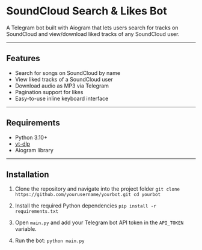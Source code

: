 # SoundCloud Search & Likes Bot

A Telegram bot built with Aiogram that lets users search for tracks on SoundCloud and view/download liked tracks of any SoundCloud user.

---

## Features

- Search for songs on SoundCloud by name
- View liked tracks of a SoundCloud user
- Download audio as MP3 via Telegram
- Pagination support for likes
- Easy-to-use inline keyboard interface

---

## Requirements

- Python 3.10+
- [yt-dlp](https://github.com/yt-dlp/yt-dlp) 
- Aiogram library

---

## Installation

1. Clone the repository and navigate into the project folder
`git clone https://github.com/yourusername/yourbot.git
cd yourbot`

2. Install the required Python dependencies
`pip install -r requirements.txt`

3. Open `main.py` and add your Telegram bot API token in the `API_TOKEN` variable.

4. Run the bot:
`python main.py`